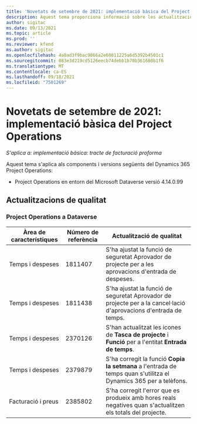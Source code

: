 ```yaml
---
title: 'Novetats de setembre de 2021: implementació bàsica del Project Operations'
description: Aquest tema proporciona informació sobre les actualitzacions de qualitat disponibles a la implementació bàsica de la versió de setembre de 2021 del Project Operations.
author: sigitac
ms.date: 09/13/2021
ms.topic: article
ms.prod: ''
ms.reviewer: kfend
ms.author: sigitac
ms.openlocfilehash: 4a8ad3f9bac9866a2e60811225a6d5392b4501c1
ms.sourcegitcommit: 083e3d219cd5126eecb74debb1b70b361680b1f6
ms.translationtype: MT
ms.contentlocale: ca-ES
ms.lasthandoff: 09/18/2021
ms.locfileid: "7501269"
---
```

# <a name="whats-new-september-2021---project-operations-lite-deployment"></a>Novetats de setembre de 2021: implementació bàsica del Project Operations

_S'aplica a: implementació bàsica: tracte de facturació proforma_

Aquest tema s'aplica als components i versions següents del Dynamics 365 Project Operations:

  - Project Operations en entorn del Microsoft Dataverse versió 4.14.0.99


## <a name="quality-updates"></a>Actualitzacions de qualitat

### <a name="project-operations-on-dataverse"></a>Project Operations a Dataverse


| **Àrea de característiques** | **Número de referència** | **Actualització de qualitat** |
| --- | --- | --- |
| Temps i despeses | 1811407 | S'ha ajustat la funció de seguretat Aprovador de projecte per a les aprovacions d'entrada de despeses. |
| Temps i despeses | 1811438 | S'ha ajustat la funció de seguretat Aprovador de projecte per a la cancel·lació d'aprovacions d'entrada de temps. |
| Temps i despeses | 2370126 | S'han actualitzat les icones de **Tasca de projecte** i **Funció** per a l'entitat **Entrada de temps**. |
| Temps i despeses | 2379879 | S'ha corregit la funció **Copia la setmana** a l'entrada de temps quan s'utilitza el Dynamics 365 per a telèfons. |
| Facturació i preus | 2385802 | S'ha corregit l'error que es produeix amb hores reals negatives quan s'actualitzen els totals del projecte.|
